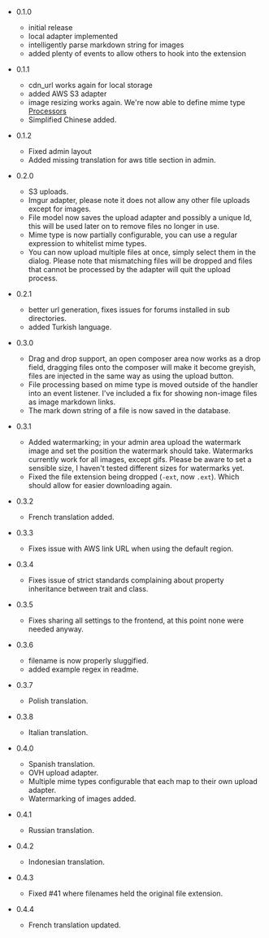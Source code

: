 - 0.1.0
  - initial release
  - local adapter implemented
  - intelligently parse markdown string for images
  - added plenty of events to allow others to hook into the extension

- 0.1.1
  - cdn_url works again for local storage
  - added AWS S3 adapter
  - image resizing works again. We're now able to define mime type [Processors](https://github.com/flagrow/upload/blob/master/src/Processors/ImageProcessor.php)
  - Simplified Chinese added.

- 0.1.2
  - Fixed admin layout
  - Added missing translation for aws title section in admin.

- 0.2.0
  - S3 uploads.
  - Imgur adapter, please note it does not allow any other file uploads except for images.
  - File model now saves the upload adapter and possibly a unique Id, this will be used later on to remove files no longer in use.
  - Mime type is now partially configurable, you can use a regular expression to whitelist mime types.
  - You can now upload multiple files at once, simply select them in the dialog. Please note that mismatching files will be dropped and files that cannot be processed by the adapter will quit the upload process.

- 0.2.1
  - better url generation, fixes issues for forums installed in sub directories.
  - added Turkish language.
- 0.3.0
  - Drag and drop support, an open composer area now works as a drop field, dragging files onto the composer will make it become greyish, files are injected in the same way as using the upload button.
  - File processing based on mime type is moved outside of the handler into an event listener. I've included a fix for showing non-image files as image markdown links.
  - The mark down string of a file is now saved in the database.
- 0.3.1
  - Added watermarking; in your admin area upload the watermark image and set the position the watermark should take. Watermarks currently work for all images, except gifs. Please be aware to set a sensible size, I haven't tested different sizes for watermarks yet.
  - Fixed the file extension being dropped (`-ext`, now `.ext`). Which should allow for easier downloading again.
- 0.3.2
  - French translation added.
- 0.3.3
  - Fixes issue with AWS link URL when using the default region.
- 0.3.4
  - Fixes issue of strict standards complaining about property inheritance between trait and class.
- 0.3.5
  - Fixes sharing all settings to the frontend, at this point none were needed anyway.
- 0.3.6
  - filename is now properly sluggified.
  - added example regex in readme.
- 0.3.7
  - Polish translation.
- 0.3.8
  - Italian translation.
- 0.4.0
  - Spanish translation.
  - OVH upload adapter.
  - Multiple mime types configurable that each map to their own upload adapter.
  - Watermarking of images added.
- 0.4.1
  - Russian translation.
- 0.4.2
  - Indonesian translation.
- 0.4.3
  - Fixed #41 where filenames held the original file extension.
- 0.4.4
  - French translation updated.
